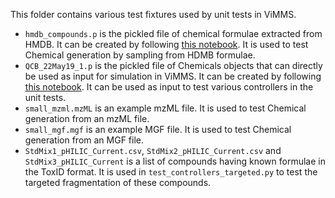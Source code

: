 This folder contains various test fixtures used by unit tests in ViMMS.

- `hmdb_compounds.p` is the pickled file of chemical formulae extracted from HMDB. It can be
  created by following [this notebook](https://github.com/glasgowcompbio/vimms/blob/master/demo/01.%20Data/01.%20Extracting%20Chemicals%20from%20HMDB.ipynb).
  It is used to test Chemical generation by sampling from HDMB formulae.
- `QCB_22May19_1.p` is the pickled file of Chemicals objects that can directly be used as input for
  simulation in ViMMS. It can be created by following [this notebook](https://github.com/glasgowcompbio/vimms/blob/master/demo/01.%20Data/02.%20Extracting%20Chemicals%20from%20an%20mzML%20file.ipynb).
  It can be used as input to test various controllers in the unit tests.
- `small_mzml.mzML` is an example mzML file. It is used to test Chemical generation from an mzML file.
- `small_mgf.mgf` is an example MGF file. It is used to test Chemical generation from an MGF file.
- `StdMix1_pHILIC_Current.csv`, `StdMix2_pHILIC_Current.csv` and `StdMix3_pHILIC_Current` is a list of compounds having known formulae
  in the ToxID format. It is used in `test_controllers_targeted.py` to test the targeted fragmentation of these compounds.